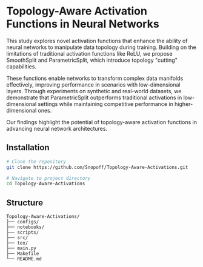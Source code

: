 # Topology-Aware Activation Functions in Neural Networks

This study explores novel activation functions that enhance the ability of neural networks to manipulate data topology during training. Building on the limitations of traditional activation functions like $\mathrm{ReLU}$, we propose $\mathrm{SmoothSplit}$ and $\mathrm{ParametricSplit}$, which introduce topology "cutting" capabilities. 

These functions enable networks to transform complex data manifolds effectively, improving performance in scenarios with low-dimensional layers. Through experiments on synthetic and real-world datasets, we demonstrate that $\mathrm{ParametricSplit}$ outperforms traditional activations in low-dimensional settings while maintaining competitive performance in higher-dimensional ones. 

Our findings highlight the potential of topology-aware activation functions in advancing neural network architectures.

## Installation

```bash
# Clone the repository
git clone https://github.com/Snopoff/Topology-Aware-Activations.git

# Navigate to project directory
cd Topology-Aware-Activations
```

## Structure

```
Topology-Aware-Activations/
├── configs/
├── notebooks/
├── scripts/
├── src/
├── tex/
├── main.py
├── Makefile
└── README.md
```